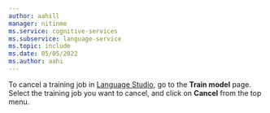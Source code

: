 ```yaml
---
author: aahill
manager: nitinme
ms.service: cognitive-services
ms.subservice: language-service
ms.topic: include
ms.date: 05/05/2022
ms.author: aahi
---
```



To cancel a training job in [Language Studio](https://aka.ms/laguageStudio), go to the **Train model** page. Select the training job you want to cancel, and click on **Cancel** from the top menu. 
